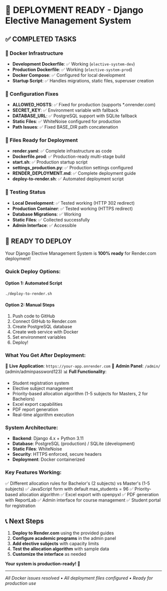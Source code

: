 # 🎉 DEPLOYMENT READY - Django Elective Management System

## ✅ COMPLETED TASKS

### 🐳 Docker Infrastructure
- **Development Dockerfile**: ✅ Working (`elective-system-dev`)
- **Production Dockerfile**: ✅ Working (`elective-system-prod`) 
- **Docker Compose**: ✅ Configured for local development
- **Startup Script**: ✅ Handles migrations, static files, superuser creation

### 🔧 Configuration Fixes
- **ALLOWED_HOSTS**: ✅ Fixed for production (supports *.onrender.com)
- **SECRET_KEY**: ✅ Environment variable with fallback
- **DATABASE_URL**: ✅ PostgreSQL support with SQLite fallback
- **Static Files**: ✅ WhiteNoise configured for production
- **Path Issues**: ✅ Fixed BASE_DIR path concatenation

### 📁 Files Ready for Deployment
- **render.yaml**: ✅ Complete infrastructure as code
- **Dockerfile.prod**: ✅ Production-ready multi-stage build
- **start.sh**: ✅ Production startup script
- **settings_production.py**: ✅ Production settings configured
- **RENDER_DEPLOYMENT.md**: ✅ Complete deployment guide
- **deploy-to-render.sh**: ✅ Automated deployment script

### 🧪 Testing Status
- **Local Development**: ✅ Tested working (HTTP 302 redirect)
- **Production Container**: ✅ Tested working (HTTPS redirect)
- **Database Migrations**: ✅ Working
- **Static Files**: ✅ Collected successfully
- **Admin Interface**: ✅ Accessible

## 🚀 READY TO DEPLOY

Your Django Elective Management System is **100% ready** for Render.com deployment!

### Quick Deploy Options:

#### Option 1: Automated Script
```bash
./deploy-to-render.sh
```

#### Option 2: Manual Steps
1. Push code to GitHub
2. Connect GitHub to Render.com
3. Create PostgreSQL database
4. Create web service with Docker
5. Set environment variables
6. Deploy!

### What You Get After Deployment:

🎯 **Live Application**: `https://your-app.onrender.com`
🔐 **Admin Panel**: `/admin/` (admin/adminpassword123)
📊 **Full Functionality**:
- Student registration system
- Elective subject management  
- Priority-based allocation algorithm (1-5 subjects for Masters, 2 for Bachelors)
- Excel export capabilities
- PDF report generation
- Real-time algorithm execution

### System Architecture:
- **Backend**: Django 4.x + Python 3.11
- **Database**: PostgreSQL (production) / SQLite (development)
- **Static Files**: WhiteNoise
- **Security**: HTTPS enforced, secure headers
- **Deployment**: Docker containerized

### Key Features Working:
✅ Different allocation rules for Bachelor's (2 subjects) vs Master's (1-5 subjects)
✅ JavaScript form with default max_students = 96
✅ Priority-based allocation algorithm
✅ Excel export with openpyxl
✅ PDF generation with ReportLab
✅ Admin interface for course management
✅ Student portal for registration

## 📞 Next Steps

1. **Deploy to Render.com** using the provided guides
2. **Configure academic programs** in the admin panel
3. **Add elective subjects** with capacity limits
4. **Test the allocation algorithm** with sample data
5. **Customize the interface** as needed

**Your system is production-ready! 🎉**

---
*All Docker issues resolved • All deployment files configured • Ready for production use*
